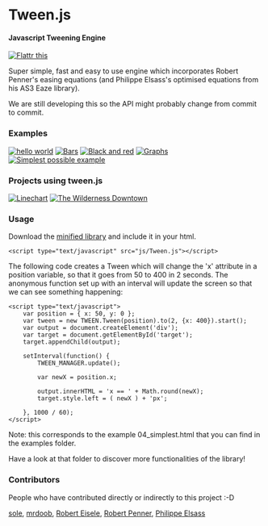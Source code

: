 Tween.js
========

#### Javascript Tweening Engine ####

[![Flattr this](http://api.flattr.com/button/button-compact-static-100x17.png)](https://flattr.com/thing/45014/tween-js)

Super simple, fast and easy to use engine which incorporates Robert Penner's easing equations (and Philippe Elsass's optimised equations from his AS3 Eaze library).

We are still developing this so the API might probably change from commit to commit.

### Examples ###

[![hello world](http://sole.github.com/tween.js/assets/examples/00_hello_world.png)](http://sole.github.com/tween.js/examples/00_hello_world.html)
[![Bars](http://sole.github.com/tween.js/assets/examples/01_bars.png)](http://sole.github.com/tween.js/examples/01_bars.html)
[![Black and red](http://sole.github.com/tween.js/assets/examples/02_black_and_red.png)](http://sole.github.com/tween.js/examples/02_black_and_red.html)
[![Graphs](http://sole.github.com/tween.js/assets/examples/03_graphs.png)](http://sole.github.com/tween.js/examples/03_graphs.html)
[![Simplest possible example](http://sole.github.com/tween.js/assets/examples/04_simplest.png)](http://sole.github.com/tween.js/examples/04_simplest.html)

### Projects using tween.js ###

[![Linechart](http://github.com/sole/sole.github.com/raw/master/tween.js/assets/projects/00_linechart.png)](http://dejavis.org/linechart)
[![The Wilderness Downtown](http://github.com/sole/sole.github.com/raw/master/tween.js/assets/projects/01_wilderness.png)](http://thewildernessdowntown.com/)

### Usage ###

Download the [minified library](http://github.com/sole/tween.js/raw/master/build/Tween.js) and include it in your html.

	<script type="text/javascript" src="js/Tween.js"></script>

The following code creates a Tween which will change the 'x' attribute in a position variable, so that it goes from 50 to 400 in 2 seconds. The anonymous function set up with an interval will update the screen so that we can see something happening:

	<script type="text/javascript">
		var position = { x: 50, y: 0 };
		var tween = new TWEEN.Tween(position).to(2, {x: 400}).start();
		var output = document.createElement('div');
		var target = document.getElementById('target');
		target.appendChild(output);
	
		setInterval(function() {
			TWEEN_MANAGER.update();
		
			var newX = position.x;
			
			output.innerHTML = 'x == ' + Math.round(newX);
			target.style.left = ( newX ) + 'px';
			
		}, 1000 / 60);
	</script>

Note: this corresponds to the example 04_simplest.html that you can find in the examples folder.

Have a look at that folder to discover more functionalities of the library!

### Contributors ###

People who have contributed directly or indirectly to this project :-D

[sole](http://soledadpenades.com), [mrdoob](http://mrdoob.com), [Robert Eisele](http://www.xarg.org/), [Robert Penner](http://www.robertpenner.com/), [Philippe Elsass](http://philippe.elsass.me)
